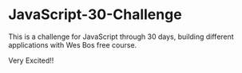 # JavaScript-30-Challenge

This is a challenge for JavaScript through 30 days, building different applications with Wes Bos free course.

Very Excited!!
